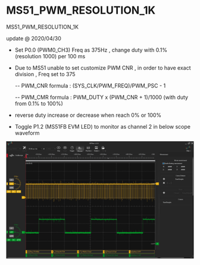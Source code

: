 # MS51_PWM_RESOLUTION_1K
 MS51_PWM_RESOLUTION_1K

update @ 2020/04/30

- Set P0.0 (PWM0_CH3) Freq as 375Hz , change duty with 0.1% (resolution 1000) per 100 ms

- Due to MS51 unable to set customize PWM CNR , in order to have exact division  , Freq set to 375

	-- PWM_CNR formula : (SYS_CLK/PWM_FREQ)/PWM_PSC - 1
	
	-- PWM_CMR formula : PWM_DUTY x (PWM_CNR + 1)/1000	(with duty from 0.1% to 100%)

- reverse duty increase or decrease when reach 0% or 100%

- Toggle P1.2 (MS51FB EVM LED) to monitor as channel 2 in below scope waveform

![image](https://github.com/released/MS51_PWM_RESOLUTION_1K/blob/master/FREQ_375Hz_RESOLUTION_1K.jpg)

